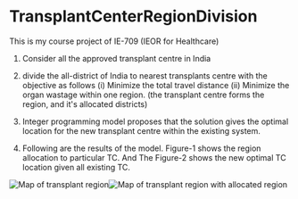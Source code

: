 # TransplantCenterRegionDivision
This is my course project of IE-709 (IEOR for Healthcare)

1. Consider all the approved transplant centre in India 
2. divide the all-district of India to nearest transplants centre with the objective as follows 
    (i) Minimize the total travel distance 
    (ii) Minimize the organ wastage within one region.    (the transplant centre forms the region, and it's allocated districts)

3. Integer programming model proposes that the solution gives the optimal location for the new transplant centre within the existing system.

4. Following are the results of the model. Figure-1 shows the region allocation to particular TC. And The Figure-2 shows the new optimal TC location given all existing TC.  

![Map of transplant region](https://github.com/vinaychourasiya/TransplantCenterRegionDivision/blob/master/IE-709/MAP1.png)![Map of transplant region with allocated region](https://github.com/vinaychourasiya/TransplantCenterRegionDivision/blob/master/IE-709/MAP2.png)
